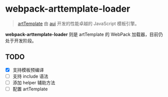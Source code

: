 # webpack-arttemplate-loader

> [artTemplate](https://github.com/aui/artTemplate) 由 [aui](https://github.com/aui) 开发的性能卓越的 JavaScript 模板引擎。

**webpack-arttemplate-loader** 则是 artTemplate 的 WebPack 加载器，目前仍处于开发阶段。

## TODO

- [x] 支持模板预编译
- [ ] 支持 include 语法
- [ ] 添加 helper 辅助方法
- [ ] 配置 artTemplate